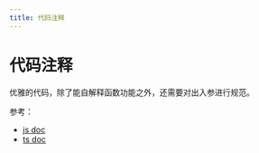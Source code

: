 ```yaml
---
title: 代码注释
---
```


# 代码注释

优雅的代码，除了能自解释函数功能之外，还需要对出入参进行规范。

参考：

* [js doc](https://jsdoc.app/index.html)
* [ts doc](https://typedoc.org/guides/doccomments/)